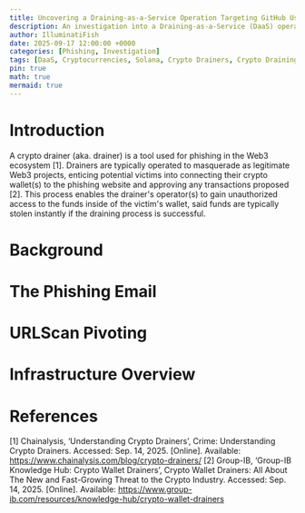 ```yaml
---
title: Uncovering a Draining-as-a-Service Operation Targeting GitHub Users
description: An investigation into a Draining-as-a-Service (DaaS) operation targeting GitHub users through phishing emails
author: IlluminatiFish
date: 2025-09-17 12:00:00 +0000
categories: [Phishing, Investigation]
tags: [DaaS, Cryptocurrencies, Solana, Crypto Drainers, Crypto Draining]
pin: true
math: true
mermaid: true
---
```


# Introduction
A crypto drainer (aka. drainer) is a tool used for phishing in the Web3 ecosystem [1]. Drainers are typically operated to masquerade as legitimate Web3 projects, enticing potential victims into connecting their crypto wallet(s) to the phishing website and approving any transactions proposed [2]. This process enables the drainer's operator(s) to gain unauthorized access to the funds inside of the victim's wallet, said funds are typically stolen instantly if the draining process is successful. 

# Background

# The Phishing Email

# URLScan Pivoting

# Infrastructure Overview

# References
[1] Chainalysis, ‘Understanding Crypto Drainers’, Crime: Understanding Crypto Drainers. Accessed: Sep. 14, 2025. [Online]. Available: https://www.chainalysis.com/blog/crypto-drainers/
[2] Group-IB, ‘Group-IB Knowledge Hub: Crypto Wallet Drainers’, Crypto Wallet Drainers: All About The New and Fast-Growing Threat to the Crypto Industry. Accessed: Sep. 14, 2025. [Online]. Available: https://www.group-ib.com/resources/knowledge-hub/crypto-wallet-drainers

